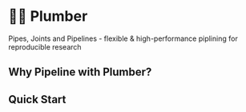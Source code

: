 # 🧑‍🔧 Plumber

Pipes, Joints and Pipelines - flexible & high-performance piplining for reproducible research

## Why Pipeline with Plumber?

## Quick Start
